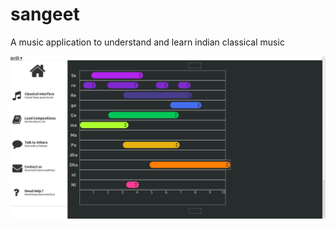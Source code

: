 # sangeet
A music application to understand and learn indian classical music

![Alt text](sample.png?raw=true "Sample UI")
